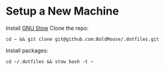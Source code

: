 # Setup a New Machine
Install [GNU Stow](https://www.gnu.org/software/stow/)
Clone the repo:
```
cd ~ && git clone git@github.com:BoldMoose/.dotfiles.git
```
Install packages:
```
cd ~/.dotfiles && stow bash -t ~
```
